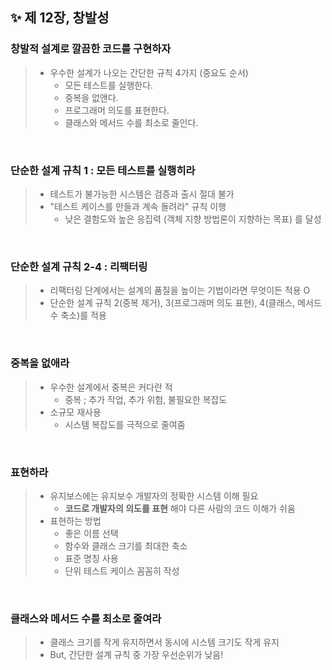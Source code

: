 ✨ 제 12장, 창발성
----------------------

### 창발적 설계로 깔끔한 코드를 구현하자 
> * 우수한 설계가 나오는 간단한 규칙 4가지 (중요도 순서) 
>   - 모든 테스트를 실행한다. 
>   - 중복을 없앤다.
>   - 프로그래머 의도를 표현한다.
>   - 클래스와 메서드 수를 최소로 줄인다.

<br/>

### 단순한 설계 규칙 1 : 모든 테스트를 실행히라
> * 테스트가 불가능한 시스템은 검증과 출시 절대 불가 
> * "테스트 케이스를 만들과 계속 돌려라" 규칙 이행
>   - 낮은 결함도와 높은 응집력 (객체 지향 방법론이 지향하는 목표) 를 달성 

<br/>

### 단순한 설계 규칙 2-4 :  리팩터링  
> * 리팩터링 단계에서는 설계의 품질을 높이는 기법이라면 무엇이든 적용 O
> * 단순한 설계 규칙 2(중복 제거), 3(프로그래머 의도 표현), 4(클래스, 메서드 수 축소)를 적용 

<br/>

### 중복을 없애라
> * 우수한 설계에서 중복은 커다란 적
>   - 중복 ; 추가 작업, 추가 위험, 불필요한 복잡도 
> * 소규모 재사용
>   - 시스템 복잡도를 극적으로 줄여줌 
  
<br/>

### 표현하라
> * 유지보스에는 유지보수 개발자의 정확한 시스템 이해 필요 
>   - __코드로 개발자의 의도를 표현__ 해야 다른 사람의 코드 이해가 쉬움 
> * 표현하는 방법
>   - 좋은 이름 선택
>   - 함수와 클래스 크기를 최대한 축소
>   - 표준 명칭 사용
>   - 단위 테스트 케이스 꼼꼼히 작성 

<br/>

### 클래스와 메서드 수를 최소로 줄여라 
> * 클래스 크기를 작게 유지하면서 동시에 시스템 크기도 작게 유지 
> * But, 간단한 설계 규칙 중 가장 우선순위가 낮음! 



